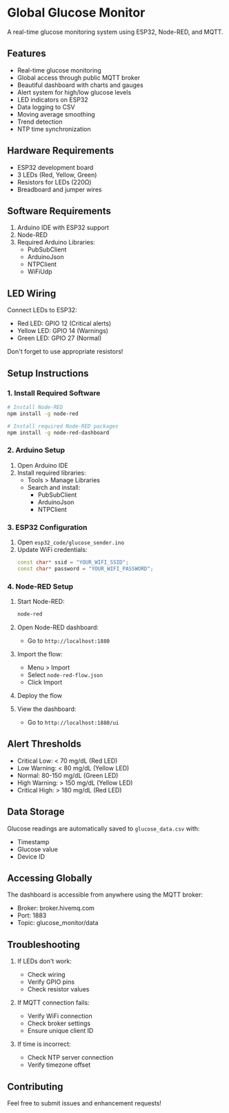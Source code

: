# Global Glucose Monitor

A real-time glucose monitoring system using ESP32, Node-RED, and MQTT.

## Features

- Real-time glucose monitoring
- Global access through public MQTT broker
- Beautiful dashboard with charts and gauges
- Alert system for high/low glucose levels
- LED indicators on ESP32
- Data logging to CSV
- Moving average smoothing
- Trend detection
- NTP time synchronization

## Hardware Requirements

- ESP32 development board
- 3 LEDs (Red, Yellow, Green)
- Resistors for LEDs (220Ω)
- Breadboard and jumper wires

## Software Requirements

1. Arduino IDE with ESP32 support
2. Node-RED
3. Required Arduino Libraries:
   - PubSubClient
   - ArduinoJson
   - NTPClient
   - WiFiUdp

## LED Wiring

Connect LEDs to ESP32:
- Red LED: GPIO 12 (Critical alerts)
- Yellow LED: GPIO 14 (Warnings)
- Green LED: GPIO 27 (Normal)

Don't forget to use appropriate resistors!

## Setup Instructions

### 1. Install Required Software

```bash
# Install Node-RED
npm install -g node-red

# Install required Node-RED packages
npm install -g node-red-dashboard
```

### 2. Arduino Setup

1. Open Arduino IDE
2. Install required libraries:
   - Tools > Manage Libraries
   - Search and install:
     - PubSubClient
     - ArduinoJson
     - NTPClient

### 3. ESP32 Configuration

1. Open `esp32_code/glucose_sender.ino`
2. Update WiFi credentials:
   ```cpp
   const char* ssid = "YOUR_WIFI_SSID";
   const char* password = "YOUR_WIFI_PASSWORD";
   ```

### 4. Node-RED Setup

1. Start Node-RED:
   ```bash
   node-red
   ```

2. Open Node-RED dashboard:
   - Go to `http://localhost:1880`

3. Import the flow:
   - Menu > Import
   - Select `node-red-flow.json`
   - Click Import

4. Deploy the flow

5. View the dashboard:
   - Go to `http://localhost:1880/ui`

## Alert Thresholds

- Critical Low: < 70 mg/dL (Red LED)
- Low Warning: < 80 mg/dL (Yellow LED)
- Normal: 80-150 mg/dL (Green LED)
- High Warning: > 150 mg/dL (Yellow LED)
- Critical High: > 180 mg/dL (Red LED)

## Data Storage

Glucose readings are automatically saved to `glucose_data.csv` with:
- Timestamp
- Glucose value
- Device ID

## Accessing Globally

The dashboard is accessible from anywhere using the MQTT broker:
- Broker: broker.hivemq.com
- Port: 1883
- Topic: glucose_monitor/data

## Troubleshooting

1. If LEDs don't work:
   - Check wiring
   - Verify GPIO pins
   - Check resistor values

2. If MQTT connection fails:
   - Verify WiFi connection
   - Check broker settings
   - Ensure unique client ID

3. If time is incorrect:
   - Check NTP server connection
   - Verify timezone offset

## Contributing

Feel free to submit issues and enhancement requests!
